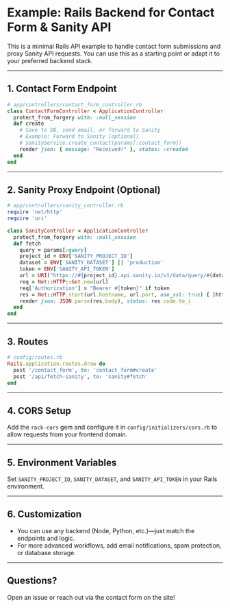# Example: Rails Backend for Contact Form & Sanity API

This is a minimal Rails API example to handle contact form submissions and proxy Sanity API requests. You can use this as a starting point or adapt it to your preferred backend stack.

---

## 1. Contact Form Endpoint

```ruby
# app/controllers/contact_form_controller.rb
class ContactFormController < ApplicationController
  protect_from_forgery with: :null_session
  def create
    # Save to DB, send email, or forward to Sanity
    # Example: Forward to Sanity (optional)
    # SanityService.create_contact(params[:contact_form])
    render json: { message: "Received!" }, status: :created
  end
end
```

---

## 2. Sanity Proxy Endpoint (Optional)

```ruby
# app/controllers/sanity_controller.rb
require 'net/http'
require 'uri'

class SanityController < ApplicationController
  protect_from_forgery with: :null_session
  def fetch
    query = params[:query]
    project_id = ENV['SANITY_PROJECT_ID']
    dataset = ENV['SANITY_DATASET'] || 'production'
    token = ENV['SANITY_API_TOKEN']
    url = URI("https://#{project_id}.api.sanity.io/v1/data/query/#{dataset}?query=#{URI.encode_www_form_component(query)}")
    req = Net::HTTP::Get.new(url)
    req['Authorization'] = "Bearer #{token}" if token
    res = Net::HTTP.start(url.hostname, url.port, use_ssl: true) { |http| http.request(req) }
    render json: JSON.parse(res.body), status: res.code.to_i
  end
end
```

---

## 3. Routes

```ruby
# config/routes.rb
Rails.application.routes.draw do
  post '/contact_form', to: 'contact_form#create'
  post '/api/fetch-sanity', to: 'sanity#fetch'
end
```

---

## 4. CORS Setup

Add the `rack-cors` gem and configure it in `config/initializers/cors.rb` to allow requests from your frontend domain.

---

## 5. Environment Variables

Set `SANITY_PROJECT_ID`, `SANITY_DATASET`, and `SANITY_API_TOKEN` in your Rails environment.

---

## 6. Customization

- You can use any backend (Node, Python, etc.)—just match the endpoints and logic.
- For more advanced workflows, add email notifications, spam protection, or database storage.

---

## Questions?

Open an issue or reach out via the contact form on the site!
